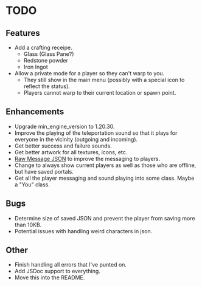 # TODO

## Features

-   Add a crafting receipe.
    -   Glass (Glass Pane?)
    -   Redstone powder
    -   Iron Ingot
-   Allow a private mode for a player so they can't warp to you.
    -   They still show in the main menu (possibly with a special icon to reflect the status).
    -   Players cannot warp to their current location or spawn point.

## Enhancements

-   Upgrade min_engine_version to 1.20.30.
-   Improve the playing of the teleportation sound so that it plays for everyone in the vicinity (outgoing and incoming).
-   Get better success and failure sounds.
-   Get better artwork for all textures, icons, etc.
-   [Raw Message JSON](https://learn.microsoft.com/en-us/minecraft/creator/reference/content/rawmessagejson?view=minecraft-bedrock-stable) to improve the messaging to players.
-   Change to always show current players as well as those who are offline, but have saved portals.
-   Get all the player messaging and sound playing into some class. Maybe a "You" class.

## Bugs

-   Determine size of saved JSON and prevent the player from saving more than 10KB.
-   Potential issues with handling weird characters in json.

## Other

-   Finish handling all errors that I've punted on.
-   Add JSDoc support to everything.
-   Move this into the README.
